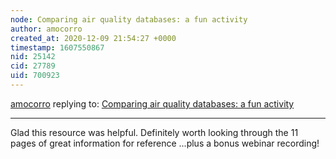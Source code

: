 ```yaml
---
node: Comparing air quality databases: a fun activity
author: amocorro
created_at: 2020-12-09 21:54:27 +0000
timestamp: 1607550867
nid: 25142
cid: 27789
uid: 700923
---
```




[amocorro](../profile/amocorro) replying to: [Comparing air quality databases: a fun activity](../notes/bhamster/11-30-2020/comparing-air-quality-databases-a-fun-activity)

----
Glad this resource was helpful. Definitely worth looking through the 11 pages of great information for reference ...plus a bonus webinar recording!
